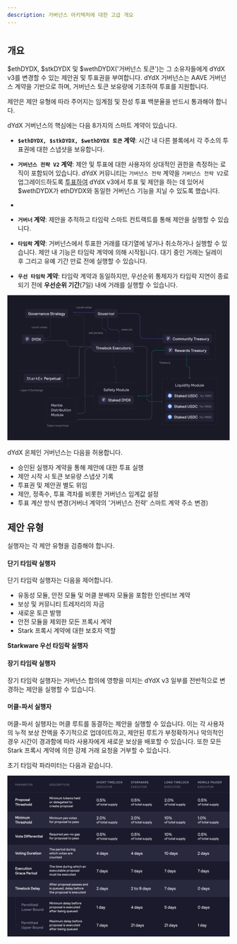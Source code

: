 ```yaml
---
description: 거버넌스 아키텍처에 대한 고급 개요
---
```


#

## 개요

$ethDYDX, $stkDYDX 및 $wethDYDX('거버넌스 토큰')는 그 소유자들에게 dYdX v3를 변경할 수 있는 제안권 및 투표권을 부여합니다. dYdX 거버넌스는 AAVE 거버넌스 계약을 기반으로 하며, 거버넌스 토큰 보유량에 기초하여 투표를 지원합니다.

제안은 제안 유형에 따라 주어지는 임계점 및 찬성 투표 백분율을 반드시 통과해야 합니다.



dYdX 거버넌스의 핵심에는 다음 8가지의 스마트 계약이 있습니다.

* **`$ethDYDX, $stkDYDX, $wethDYDX 토큰` 계약**: 시간 내 다른 블록에서 각 주소의 투표권에 대한 스냅샷을 보유합니다.
* **`거버넌스 전략 V2` 계약**: 제안 및 투표에 대한 사용자의 상대적인 권한을 측정하는 로직이 포함되어 있습니다. dYdX 커뮤니티는 `거버넌스 전략` 계약을 `거버넌스 전략 V2`로 업그레이드하도록 [투표하여](https://dydx.community/dashboard/proposal/15) dYdX v3에서 투표 및 제안을 하는 데 있어서 $wethDYDX가 ethDYDX와 동일한 거버넌스 기능을 지닐 수 있도록 했습니다.
*
* **`거버너` 계약**: 제안을 추적하고 타임락 스마트 컨트랙트를 통해 제안을 실행할 수 있습니다.

* **`타임락` 계약**: 거버넌스에서 투표한 거래를 대기열에 넣거나 취소하거나 실행할 수 있습니다. 제안 내 기능은 타임락 계약에 의해 시작됩니다. 대기 중인 거래는 딜레이 후 그리고 유예 기간 만료 전에 실행할 수 있습니다.
* **`우선 타임락` 계약**: 타임락 계약과 동일하지만, 우선순위 통제자가 타임락 지연이 종료되기 전에 **우선순위 기간**(7일) 내에 거래를 실행할 수 있습니다.

![스마트 컨트랙트 아키텍처](../.gitbook/assets/1-smart-contract-architectue.png)

dYdX 온체인 거버넌스는 다음을 허용합니다.

* 승인된 실행자 계약을 통해 제안에 대한 투표 실행
* 제안 시작 시 토큰 보유량 스냅샷 기록
* 투표권 및 제안권 별도 위임
* 제안, 정족수, 투표 격차를 비롯한 거버넌스 임계값 설정
* 투표 계산 방식 변경(거버너 계약의 '거버넌스 전략' 스마트 계약 주소 변경)

## 제안 유형

실행자는 각 제안 유형을 검증해야 합니다.

#### **단기 타임락 실행자**

단기 타임락 실행자는 다음을 제어합니다.

* 유동성 모듈, 안전 모듈 및 머클 분배자 모듈을 포함한 인센티브 계약
* 보상 및 커뮤니티 트레저리의 자금
* 새로운 토큰 발행
* 안전 모듈을 제외한 모든 프록시 계약
* Stark 프록시 계약에 대한 보호자 역할

**Starkware 우선 타임락 실행자**



#### **장기 타임락 실행자**

장기 타임락 실행자는 거버넌스 합의에 영향을 미치는 dYdX v3 일부를 전반적으로 변경하는 제안을 실행할 수 있습니다.

#### **머클-파서 실행자**

머클-파서 실행자는 머클 루트를 동결하는 제안을 실행할 수 있습니다. 이는 각 사용자의 누적 보상 잔액을 주기적으로 업데이트하고, 제안된 루트가 부정확하거나 악의적인 경우 시간이 경과함에 따라 사용자에게 새로운 보상을 배포할 수 있습니다. 또한 모든 Stark 프록시 계약에 의한 강제 거래 요청을 거부할 수 있습니다.

초기 타임락 파라미터는 다음과 같습니다.

![초기 타임락 파라미터](../.gitbook/assets/1-initial-timelock-parameters.png)
